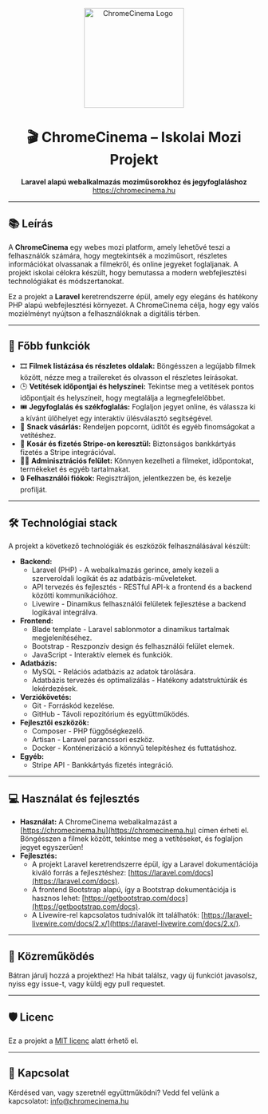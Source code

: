<p align="center">
    <a href="https://chromecinema.hu" target="_blank">
        <img src="https://imgur.com/G03MurG.png" width="200" alt="ChromeCinema Logo">
    </a>
</p>

<h1 align="center">🎬 ChromeCinema – Iskolai Mozi Projekt</h1>

<p align="center">
    <strong>Laravel alapú webalkalmazás moziműsorokhoz és jegyfoglaláshoz</strong><br>
    <a href="https://chromecinema.hu">https://chromecinema.hu</a>
</p>

---

## 📚 Leírás

A **ChromeCinema** egy webes mozi platform, amely lehetővé teszi a felhasználók számára, hogy megtekintsék a moziműsort, részletes információkat olvassanak a filmekről, és online jegyeket foglaljanak. A projekt iskolai célokra készült, hogy bemutassa a modern webfejlesztési technológiákat és módszertanokat.

Ez a projekt a **Laravel** keretrendszerre épül, amely egy elegáns és hatékony PHP alapú webfejlesztési környezet. A ChromeCinema célja, hogy egy valós moziélményt nyújtson a felhasználóknak a digitális térben.

---

## 🚀 Főbb funkciók

*   🎞️ **Filmek listázása és részletes oldalak:** Böngésszen a legújabb filmek között, nézze meg a trailereket és olvasson el részletes leírásokat.
*   🕒 **Vetítések időpontjai és helyszínei:** Tekintse meg a vetítések pontos időpontjait és helyszíneit, hogy megtalálja a legmegfelelőbbet.
*   🎟️ **Jegyfoglalás és székfoglalás:** Foglaljon jegyet online, és válassza ki a kívánt ülőhelyet egy interaktív ülésválasztó segítségével.
*   🍿 **Snack vásárlás:** Rendeljen popcornt, üdítőt és egyéb finomságokat a vetítéshez.
*   🛒 **Kosár és fizetés Stripe-on keresztül:** Biztonságos bankkártyás fizetés a Stripe integrációval.
*   👨‍💼 **Adminisztrációs felület:** Könnyen kezelheti a filmeket, időpontokat, termékeket és egyéb tartalmakat.
*   🔒 **Felhasználói fiókok:** Regisztráljon, jelentkezzen be, és kezelje profilját.

---

## 🛠️ Technológiai stack

A projekt a következő technológiák és eszközök felhasználásával készült:

*   **Backend:**
    *   Laravel (PHP) - A webalkalmazás gerince, amely kezeli a szerveroldali logikát és az adatbázis-műveleteket.
    *   API tervezés és fejlesztés - RESTful API-k a frontend és a backend közötti kommunikációhoz.
    *   Livewire - Dinamikus felhasználói felületek fejlesztése a backend logikával integrálva.
*   **Frontend:**
    *   Blade template - Laravel sablonmotor a dinamikus tartalmak megjelenítéséhez.
    *   Bootstrap - Reszponzív design és felhasználói felület elemek.
    *   JavaScript - Interaktív elemek és funkciók.
*   **Adatbázis:**
    *   MySQL - Relációs adatbázis az adatok tárolására.
    *   Adatbázis tervezés és optimalizálás - Hatékony adatstruktúrák és lekérdezések.
*   **Verziókövetés:**
    *   Git - Forráskód kezelése.
    *   GitHub - Távoli repozitórium és együttműködés.
*   **Fejlesztői eszközök:**
    *   Composer - PHP függőségkezelő.
    *   Artisan - Laravel parancssori eszköz.
    *   Docker - Konténerizáció a könnyű telepítéshez és futtatáshoz.
*   **Egyéb:**
    *   Stripe API - Bankkártyás fizetés integráció.

---

## 💻 Használat és fejlesztés

*   **Használat:** A ChromeCinema webalkalmazást a [https://chromecinema.hu](https://chromecinema.hu) címen érheti el. Böngésszen a filmek között, tekintse meg a vetítéseket, és foglaljon jegyet egyszerűen!
*   **Fejlesztés:**
    *   A projekt Laravel keretrendszerre épül, így a Laravel dokumentációja kiváló forrás a fejlesztéshez: [https://laravel.com/docs](https://laravel.com/docs).
    *   A frontend Bootstrap alapú, így a Bootstrap dokumentációja is hasznos lehet: [https://getbootstrap.com/docs](https://getbootstrap.com/docs).
    *   A Livewire-rel kapcsolatos tudnivalók itt találhatók: [https://laravel-livewire.com/docs/2.x/](https://laravel-livewire.com/docs/2.x/).

---

## 🤝 Közreműködés

Bátran járulj hozzá a projekthez! Ha hibát találsz, vagy új funkciót javasolsz, nyiss egy issue-t, vagy küldj egy pull requestet.

---

## 🛡️ Licenc

Ez a projekt a [MIT licenc](LICENSE) alatt érhető el.

---

## 📧 Kapcsolat

Kérdésed van, vagy szeretnél együttműködni? Vedd fel velünk a kapcsolatot: [info@chromecinema.hu](mailto:info@chromecinema.hu)
